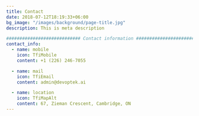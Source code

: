 ```yaml
---
title: Contact
date: 2018-07-12T18:19:33+06:00
bg_image: "/images/background/page-title.jpg"
description: This is meta description

############################ Contact information ############################
contact_info:
  - name: mobile
    icon: TfiMobile
    content: +1 (226) 246-7055 

  - name: mail
    icon: TfiEmail
    content: admin@devoptek.ai

  - name: location
    icon: TfiMapAlt
    content: 67, Zieman Crescent, Cambridge, ON
---
```

